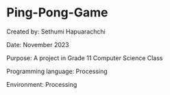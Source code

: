 # Ping-Pong-Game
Created by: Sethumi Hapuarachchi

Date: November 2023

Purpose: A project in Grade 11 Computer Science Class

Programming language: Processing

Environment: Processing
